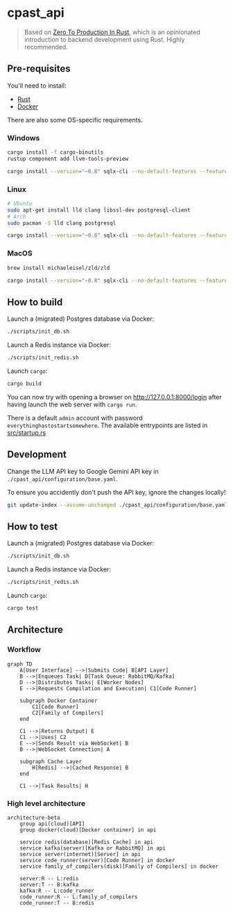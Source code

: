 # cpast_api

> Based on [Zero To Production In Rust](https://zero2prod.com), which is an opinionated introduction to backend development using Rust. Highly recommended.

## Pre-requisites

You'll need to install:

- [Rust](https://www.rust-lang.org/tools/install)
- [Docker](https://docs.docker.com/get-docker/)

There are also some OS-specific requirements.

### Windows
  
```bash
cargo install -f cargo-binutils
rustup component add llvm-tools-preview
```

```bash
cargo install --version="~0.8" sqlx-cli --no-default-features --features rustls,postgres
```

### Linux

```bash
# Ubuntu 
sudo apt-get install lld clang libssl-dev postgresql-client
# Arch 
sudo pacman -S lld clang postgresql
```

```bash
cargo install --version="~0.8" sqlx-cli --no-default-features --features rustls,postgres
```

### MacOS

```bash
brew install michaeleisel/zld/zld
```

```bash
cargo install --version="~0.8" sqlx-cli --no-default-features --features rustls,postgres
```

## How to build

Launch a (migrated) Postgres database via Docker:

```bash
./scripts/init_db.sh
```

Launch a Redis instance via Docker:

```bash
./scripts/init_redis.sh
```

Launch `cargo`:

```bash
cargo build
```

You can now try with opening a browser on <http://127.0.0.1:8000/login> after
having launch the web server with `cargo run`.

There is a default `admin` account with password
`everythinghastostartsomewhere`. The available entrypoints are listed in
[src/startup.rs](https://github.com/LukeMathWalker/zero-to-production/blob/6bd30650cb8670a146819a342ccefd3d73ed5085/src/startup.rs#L92)

## Development

Change the LLM API key to Google Gemini API key in `./cpast_api/configuration/base.yaml`.

To ensure you accidently don't push the API key, ignore the changes locally!

```bash
git update-index --assume-unchanged ./cpast_api/configuration/base.yaml
```

## How to test

Launch a (migrated) Postgres database via Docker:

```bash
./scripts/init_db.sh
```

Launch a Redis instance via Docker:

```bash
./scripts/init_redis.sh
```

Launch `cargo`:

```bash
cargo test 
```

## Architecture

### Workflow

```mermaid
graph TD
    A[User Interface] -->|Submits Code| B[API Layer]
    B -->|Enqueues Task| D[Task Queue: RabbitMQ/Kafka]
    D -->|Distributes Tasks| E[Worker Nodes]
    E -->|Requests Compilation and Execution| C1[Code Runner]
    
    subgraph Docker Container
        C1[Code Runner] 
        C2[Family of Compilers]
    end

    C1 -->|Returns Output| E
    C1 -->|Uses| C2
    E -->|Sends Result via WebSocket| B
    B -->|WebSocket Connection| A

    subgraph Cache Layer
        H[Redis] -->|Cached Response| B
    end

    C1 -->|Task Results| H
```

### High level architecture


```mermaid
architecture-beta
    group api(cloud)[API]
    group docker(cloud)[Docker container] in api

    service redis(database)[Redis Cache] in api
    service kafka(server)[Kafka or RabbitMQ] in api
    service server(internet)[Server] in api
    service code_runner(server)[Code Runner] in docker
    service family_of_compilers(disk)[Family of Compilers] in docker

    server:R -- L:redis
    server:T -- B:kafka
    kafka:R -- L:code_runner
    code_runner:R -- L:family_of_compilers
    code_runner:T -- B:redis
```
